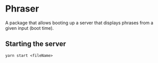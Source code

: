 # Phraser

A package that allows booting up a server that displays phrases from a given input (boot time).

## Starting the server

`yarn start <fileName>`
